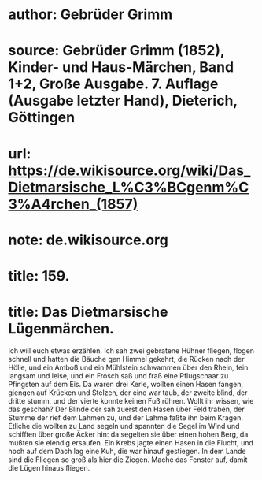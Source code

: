# author: Gebrüder Grimm
# source: Gebrüder Grimm (1852), Kinder- und Haus-Märchen, Band 1+2, Große Ausgabe. 7. Auflage (Ausgabe letzter Hand), Dieterich, Göttingen
# url: https://de.wikisource.org/wiki/Das_Dietmarsische_L%C3%BCgenm%C3%A4rchen_(1857)
# note: de.wikisource.org
# title: 159.

# title: Das Dietmarsische Lügenmärchen.

Ich will euch etwas erzählen. Ich sah zwei gebratene Hühner fliegen, flogen schnell und hatten die Bäuche gen Himmel gekehrt, die Rücken nach der Hölle, und ein Amboß und ein Mühlstein schwammen über den Rhein, fein langsam und leise, und ein Frosch saß und fraß eine Pflugschaar zu Pfingsten auf dem Eis. Da waren drei Kerle, wollten einen Hasen fangen, giengen auf Krücken und Stelzen, der eine war taub, der zweite blind, der dritte stumm, und der vierte konnte keinen Fuß rühren. Wollt ihr wissen, wie das geschah? Der Blinde der sah zuerst den Hasen über Feld traben, der Stumme der rief dem Lahmen zu, und der Lahme faßte ihn beim Kragen. Etliche die wollten zu Land segeln und spannten die Segel im Wind und schifften über große Äcker hin: da segelten sie über einen hohen Berg, da mußten sie elendig ersaufen. Ein Krebs jagte einen Hasen in die Flucht, und hoch auf dem Dach lag eine Kuh, die war hinauf gestiegen. In dem Lande sind die Fliegen so groß als hier die Ziegen. Mache das Fenster auf, damit die Lügen hinaus fliegen. 

